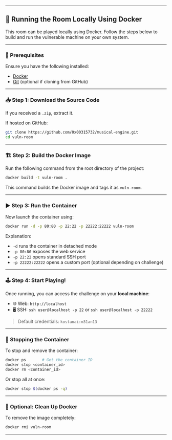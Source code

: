 
---

## 🐳 Running the Room Locally Using Docker

This room can be played locally using Docker. Follow the steps below to build and run the vulnerable machine on your own system.

---

### 🔧 Prerequisites

Ensure you have the following installed:

* [Docker](https://docs.docker.com/get-docker/)
* [Git](https://git-scm.com/) (optional if cloning from GitHub)

---

### 📥 Step 1: Download the Source Code

If you received a `.zip`, extract it.

If hosted on GitHub:

```bash
git clone https://github.com/0x00315732/musical-engine.git
cd vuln-room
```

---

### 🏗️ Step 2: Build the Docker Image

Run the following command from the root directory of the project:

```bash
docker build -t vuln-room .
```

This command builds the Docker image and tags it as `vuln-room`.

---

### ▶️ Step 3: Run the Container

Now launch the container using:

```bash
docker run -d -p 80:80 -p 22:22 -p 22222:22222 vuln-room
```

Explanation:

* `-d` runs the container in detached mode
* `-p 80:80` exposes the web service
* `-p 22:22` opens standard SSH port
* `-p 22222:22222` opens a custom port (optional depending on challenge)

---

### 🕹️ Step 4: Start Playing!

Once running, you can access the challenge on your **local machine**:

* 🌐 Web: `http://localhost`
* 🖥️ SSH: `ssh user@localhost -p 22` or `ssh user@localhost -p 22222`

> Default credentials:
> `kostanai:m31an13`

---

### 🛑 Stopping the Container

To stop and remove the container:

```bash
docker ps       # Get the container ID
docker stop <container_id>
docker rm <container_id>
```

Or stop all at once:

```bash
docker stop $(docker ps -q)
```

---

### 🧹 Optional: Clean Up Docker

To remove the image completely:

```bash
docker rmi vuln-room
```

---

